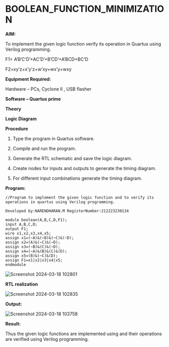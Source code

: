 # BOOLEAN_FUNCTION_MINIMIZATION

**AIM:**

To implement the given logic function verify its operation in Quartus using Verilog programming.

F1= A’B’C’D’+AC’D’+B’CD’+A’BCD+BC’D 

F2=xy’z+x’y’z+w’xy+wx’y+wxy

**Equipment Required:**

Hardware – PCs, Cyclone II , USB flasher

**Software – Quartus prime**

**Theory**

**Logic Diagram**

**Procedure**

1.	Type the program in Quartus software.

2.	Compile and run the program.

3.	Generate the RTL schematic and save the logic diagram.

4.	Create nodes for inputs and outputs to generate the timing diagram.

5.	For different input combinations generate the timing diagram.


**Program:**
```
//Program to implement the given logic function and to verify its operations in quartus using Verilog programming. 

Developed by:NARENDHARAN.M RegisterNumber:212223230134

module boolean(A,B,C,D,F1); 
input A,B,C,D; 
output F1; 
wire x1,x2,x3,x4,x5; 
assign x1=(~A)&(~B)&(~C)&(~D); 
assign x2=(A)&(~C)&(~D); 
assign x3=(~B)&(C)&(~D); 
assign x4=(~A)&(B)&(C)&(D); 
assign x5=(B)&(~C)&(D); 
assign F1=x1|x2|x3|x4|x5; 
endmodule
```

![Screenshot 2024-03-18 102801](https://github.com/Hashwatha/BOOLEAN_FUNCTION_MINIMIZATION/assets/150231431/652a2a6a-2275-4ce4-8205-426fb9d556e8)

**RTL realization**

![Screenshot 2024-03-18 102835](https://github.com/Hashwatha/BOOLEAN_FUNCTION_MINIMIZATION/assets/150231431/d59fa67a-d1dc-4543-8ffc-54d8a1ee34f9)

**Output:**

![Screenshot 2024-03-18 103758](https://github.com/Hashwatha/BOOLEAN_FUNCTION_MINIMIZATION/assets/150231431/97fff674-8fef-446c-9d38-449d3fb437a9)

**Result:**

Thus the given logic functions are implemented using and their operations are verified using Verilog programming.

